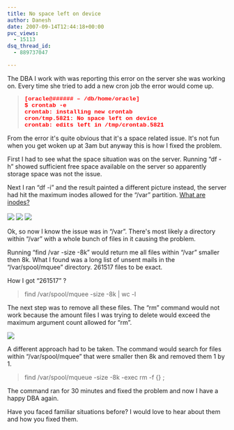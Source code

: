 ```yaml
---
title: No space left on device
author: Danesh
date: 2007-09-14T12:44:18+00:00
pvc_views:
  - 15113
dsq_thread_id:
  - 889737047

---
```

The DBA I work with was reporting this error on the server she was working on. Every time she tried to add a new cron job the error would come up.

> <p class="MsoNormal">
>   <strong><span style="font-size: 10pt; font-family: 'Courier New'; color: red" lang="PT-BR">[oracle@###### &#8211; /db/home/oracle]<o></o><br /> $ crontab -e<o></o><br /> crontab: installing new crontab<o></o><br /> cron/tmp.5821: No space left on device<o></o><br /> crontab: edits left in /tmp/crontab.5821</span></strong>
> </p>

<p class="MsoNormal">
  From the error it's quite obvious that it's a space related issue. It's not fun when you get woken up at 3am but anyway this is how I fixed the problem.<!--more-->
</p>

<p class="MsoNormal">
  First I had to see what the space situation was on the server. Running &#8220;df -h&#8221; showed sufficient free space available on the server so apparently storage space was not the issue.
</p>

Next I ran &#8220;df -i&#8221; and the result painted a different picture instead, the server had hit the maximum inodes allowed for the &#8220;/var&#8221; partition. [What are inodes?  
][1]  
[![][2]][3] [![][4]][5] [![][6]][7]

Ok, so now I know the issue was in &#8220;/var&#8221;. There's most likely a directory within &#8220;/var&#8221; with a whole bunch of files in it causing the problem.

Running &#8220;find /var -size -8k&#8221; would return me all files within &#8220;/var&#8221; smaller then 8k. What I found was a long list of unsent mails in the &#8220;/var/spool/mquee&#8221; directory. 261517 files to be exact.

How I got &#8220;261517&#8221; ?

> find /var/spool/mquee -size -8k | wc -l

The next step was to remove all these files. The &#8220;rm&#8221; command would not work because the amount files I was trying to delete would exceed the maximum argument count allowed for &#8220;rm&#8221;.

[![][8]][9]

A different approach had to be taken. The command would search for files within &#8220;/var/spool/mquee&#8221; that were smaller then 8k and removed them 1 by 1.

> find /var/spool/mqueue -size -8k -exec rm -f {} \;

The command ran for 30 minutes and fixed the problem and now I have a happy DBA again.

Have you faced familiar situations before? I would love to hear about them and how you fixed them.

 [1]: http://www.google.com/url?sa=t&ct=res&cd=1&url=http%3A%2F%2Fen.wikipedia.org%2Fwiki%2FInode&ei=iX_qRo73DpecgQO3z4zMBg&usg=AFQjCNFS15lNcW09k9Cz2nvOs9Cb4EhxDA&sig2=QPfVs13Tnvl0-iUpk6xBFA
 [2]: http://img462.imageshack.us/img462/4995/inode1cw0.th.png
 [3]: http://img462.imageshack.us/img462/4995/inode1cw0.png
 [4]: http://img462.imageshack.us/img462/8674/inode2lm8.th.png
 [5]: http://img462.imageshack.us/img462/8674/inode2lm8.png
 [6]: http://img462.imageshack.us/img462/3202/inode3xt0.th.png
 [7]: http://img462.imageshack.us/img462/3202/inode3xt0.png
 [8]: http://img142.imageshack.us/img142/9492/node6ci2.th.png
 [9]: http://img142.imageshack.us/img142/9492/node6ci2.png
